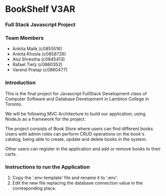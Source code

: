 # BookShelf V3AR

### Full Stack Javascript Project

### Team Members

- Ankita Malik (c0855516)
- Ankita Khosla (c0858726)
- Atul Shrestha (c0845413)
- Rafael Tietz (c0860352)
- Varend Pratap (c0860477)

### Introduction

This is the final project for Javascript FullStack Development class of Computer Software and Database Development in Lambton
College in Toronto.

We will be following MVC Architecture to build our application, using NodeJs as a framework for the project.

The project consists of Book Store where users can find different books. Users with admin roles can perform CRUD operations on the book's catalog, being able to create, update and delete books
in the system.

Other users can register in the application and add or remove books to their carts.

### Instructions to run the Application

1. Copy the '.env-template' file and rename it to '.env'.
1. Edit the new file replacing the database connection value in the corresponding place.
